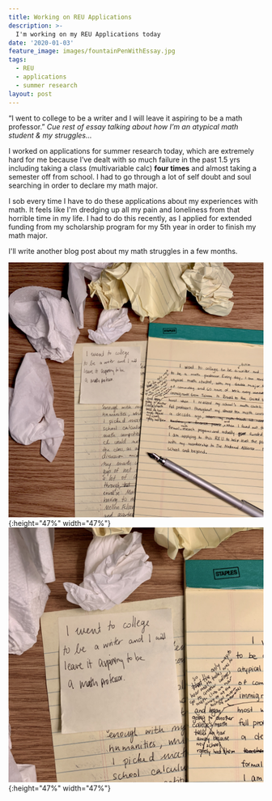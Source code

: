```yaml
---
title: Working on REU Applications
description: >-
  I'm working on my REU Applications today
date: '2020-01-03'
feature_image: images/fountainPenWithEssay.jpg
tags:
  - REU
  - applications
  - summer research
layout: post
---
```


“I went to college to be a writer and I will leave it aspiring to be a math professor.” 
*Cue rest of essay talking about how I’m an atypical math student & my struggles...*

<!--more-->

I worked on applications for summer research today, which are extremely hard for me because I’ve dealt with so much failure in the past 1.5 yrs including taking a class (multivariable calc) **four times** and almost taking a semester off from school. I had to go through a lot of self doubt and soul searching in order to declare my math major. 

I sob every time I have to do these applications about my experiences with math. It feels like I'm dredging up all my pain and loneliness from that horrible time in my life. I had to do this recently, as I applied for extended funding from my scholarship program for my 5th year in order to finish my math major.

I'll write another blog post about my math struggles in a few months.

![A flatlay of my essay](images/EssayFar.jpg){:height="47%" width="47%"} ![Closeup of a post it saying "I went to college to be a writer and I will leave it aspiring to be a math professor”](images/PostitCloseup.jpg){:height="47%" width="47%"}
  




 
